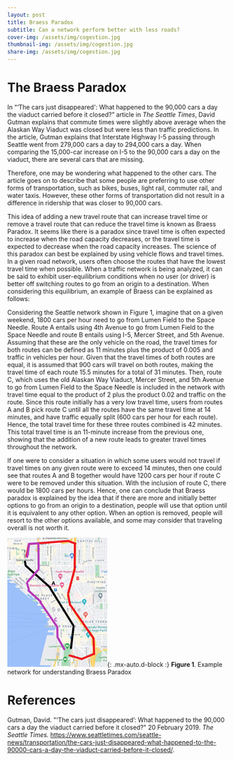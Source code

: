 ```yaml
---
layout: post
title: Braess Paradox
subtitle: Can a network perform better with less roads?
cover-img: /assets/img/cogestion.jpg
thumbnail-img: /assets/img/cogestion.jpg
share-img: /assets/img/cogestion.jpg
---
```


# The Braess Paradox

In “‘The cars just disappeared': What happened to the 90,000 cars a day the viaduct carried before it closed?” article in _The Seattle Times_, David Gutman explains that commute times were slightly above average when the Alaskan Way Viaduct was closed but were less than traffic predictions. In the article, Gutman explains that Interstate Highway I-5 passing through Seattle went from 279,000 cars a day to 294,000 cars a day. When comparing the 15,000-car increase on I-5 to the 90,000 cars a day on the viaduct, there are several cars that are missing.

 Therefore, one may be wondering what happened to the other cars. The article goes on to describe that some people are preferring to use other forms of transportation, such as bikes, buses, light rail, commuter rail, and water taxis. However, these other forms of transportation did not result in a difference in ridership that was closer to 90,000 cars.

 This idea of adding a new travel route that can increase travel time or remove a travel route that can reduce the travel time is known as Braess Paradox. It seems like there is a paradox since travel time is often expected to increase when the road capacity decreases, or the travel time is expected to decrease when the road capacity increases. The science of this paradox can best be explained by using vehicle flows and travel times. In a given road network, users often choose the routes that have the lowest travel time when possible. When a traffic network is being analyzed, it can be said to exhibit user-equilibrium conditions when no user (or driver) is better off switching routes to go from an origin to a destination. When considering this equilibrium, an example of Braess can be explained as follows:

 Considering the Seattle network shown in Figure 1, imagine that on a given weekend, 1800 cars per hour need to go from Lumen Field to the Space Needle. Route A entails using 4th Avenue to go from Lumen Field to the Space Needle and route B entails using I-5, Mercer Street, and 5th Avenue. Assuming that these are the only vehicle on the road, the travel times for both routes can be defined as 11 minutes plus the product of 0.005 and traffic in vehicles per hour. Given that the travel times of both routes are equal, it is assumed that 900 cars will travel on both routes, making the travel time of each route 15.5 minutes for a total of 31 minutes. Then, route C, which uses the old Alaskan Way Viaduct, Mercer Street, and 5th Avenue to go from Lumen Field to the Space Needle is included in the network with travel time equal to the product of 2 plus the product 0.02 and traffic on the route. Since this route initially has a very low travel time, users from routes A and B pick route C until all the routes have the same travel time at 14 minutes, and have traffic equally split (600 cars per hour for each route). Hence, the total travel time for these three routes combined is 42 minutes. This total travel time is an 11-minute increase from the previous one, showing that the addition of a new route leads to greater travel times throughout the network.

 If one were to consider a situation in which some users would not travel if travel times on any given route were to exceed 14 minutes, then one could see that routes A and B together would have 1200 cars per hour if route C were to be removed under this situation. With the inclusion of route C, there would be 1800 cars per hours. Hence, one can conclude that Braess paradox is explained by the idea that if there are more and initially better options to go from an origin to a destination, people will use that option until it is equivalent to any other option. When an option is removed, people will resort to the other options available, and some may consider that traveling overall is not worth it.

           
![Network](https://github.com/jesusjo2/jesusjo2.github.io/blob/master/assets/img/Seattle%20Picture.png){: .mx-auto.d-block :}
**Figure 1**. Example network for understanding Braess Paradox


# References

Gutman, David. "‘The cars just disappeared’: What happened to the 90,000 cars a day the viaduct carried before it closed?" 20 February 2019. _The Seattle Times._ <https://www.seattletimes.com/seattle-news/transportation/the-cars-just-disappeared-what-happened-to-the-90000-cars-a-day-the-viaduct-carried-before-it-closed/>.
